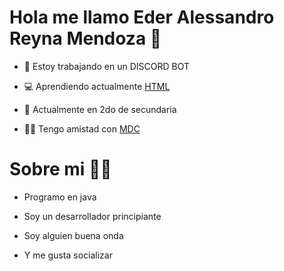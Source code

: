 # Hola me llamo Eder Alessandro Reyna Mendoza 👋

- 🔭 Estoy trabajando en un DISCORD BOT

- 💻 Aprendiendo actualmente [HTML](https://www.javatpoint.com/html-tutorial)

- 📘 Actualmente en 2do de secundaria 

- 🤼‍♂️ Tengo amistad con [MDC](https://github.com/MDCYT)

# Sobre mi 👨‍💻

- Programo en java

- Soy un desarrollador principiante

- Soy alguien buena onda

- Y me gusta socializar
